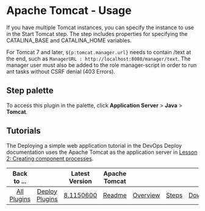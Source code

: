 
# Apache Tomcat - Usage

If you have multiple Tomcat instances, you can specify the instance to use in the Start Tomcat step. The step includes properties for specifying the CATALINA\_BASE and CATALINA\_HOME variables.

For Tomcat 7 and later, ```${p:tomcat.manager.url}``` needs to contain /text at the end, such as `ManagerURL : http://localhost:8080/manager/text`. The manager user must also be added to the role manager-script in order to run ant tasks without CSRF denial (403 Errors).

## Step palette

To access this plugin in the palette, click **Application Server** > **Java** > **Tomcat**.

## **Tutorials**

The Deploying a simple web application tutorial in the DevOps Deploy documentation uses the Apache Tomcat as the application server in [Lesson 2: Creating component processes](https://www.ibm.com/docs/en/urbancode-deploy/7.1.2?topic=tutorials-deploying-simple-web-application).



|Back to ...||Latest Version|Apache Tomcat ||||
| :---: | :---: | :---: | :---: | :---: | :---: | :---: |
|[All Plugins](../../index.md)|[Deploy Plugins](../README.md)|[8.1150600](https://raw.githubusercontent.com/UrbanCode/IBM-UCD-PLUGINS/main/files/Tomcat/ucd-Tomcat-8.1150600.zip)|[Readme](README.md)|[Overview](overview.md)|[Steps](steps.md)|[Downloads](downloads.md)|
